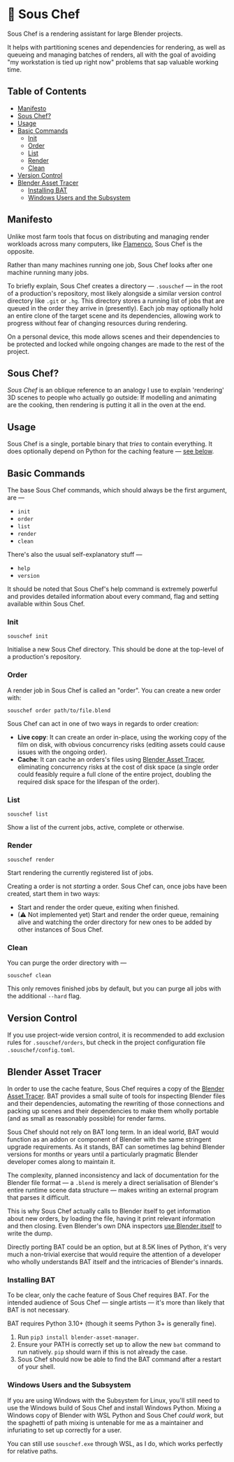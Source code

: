 # 🍱 Sous Chef

Sous Chef is a rendering assistant for large Blender projects.

It helps with partitioning scenes and dependencies for rendering, as well as queueing and managing batches of renders, all with the goal of avoiding "my workstation is tied up right now" problems that sap valuable working time.

## Table of Contents

<!-- MarkdownTOC autolink="true" -->

- [Manifesto](#manifesto)
- [Sous Chef?](#sous-chef)
- [Usage](#usage)
- [Basic Commands](#basic-commands)
	- [Init](#init)
	- [Order](#order)
	- [List](#list)
	- [Render](#render)
	- [Clean](#clean)
- [Version Control](#version-control)
- [Blender Asset Tracer](#blender-asset-tracer)
	- [Installing BAT](#installing-bat)
	- [Windows Users and the Subsystem](#windows-users-and-the-subsystem)

<!-- /MarkdownTOC -->

## Manifesto

Unlike most farm tools that focus on distributing and managing render workloads across many computers, like [Flamenco](https://flamenco.io), Sous Chef is the opposite.

Rather than many machines running one job, Sous Chef looks after one machine running many jobs.

To briefly explain, Sous Chef creates a directory — `.souschef` — in the root of a production's repository, most likely alongside a similar version control directory like `.git` or `.hg`.  This directory stores a running list of jobs that are queued in the order they arrive in (presently).  Each job may optionally hold an entire clone of the target scene and its dependencies, allowing work to progress without fear of changing resources during rendering.

On a personal device, this mode allows scenes and their dependencies to be protected and locked while ongoing changes are made to the rest of the project.

<!-- On a dedicated computer connected to a NAS hosting the project, Sous Chef can also watch the job directory, allowing multiple artists to submit jobs using the command, rendered on a first-come first-served basis, similar to a build server. -->

## Sous Chef?

*Sous Chef* is an oblique reference to an analogy I use to explain 'rendering' 3D scenes to people who actually go outside: If modelling and animating are the cooking, then rendering is putting it all in the oven at the end.

## Usage

Sous Chef is a single, portable binary that *tries* to contain everything.  It does optionally depend on Python for the caching feature — [see below](#blender-asset-tracer).

## Basic Commands

The base Sous Chef commands, which should always be the first argument, are —

- `init`
- `order`
- `list`
- `render`
- `clean`

There's also the usual self-explanatory stuff —

- `help`
- `version`

It should be noted that Sous Chef's help command is extremely powerful and provides detailed information about every command, flag and setting available within Sous Chef.

### Init

	souschef init

Initialise a new Sous Chef directory.  This should be done at the top-level of a production's repository.

### Order

A render job in Sous Chef is called an "order".  You can create a new order with:

	souschef order path/to/file.blend

Sous Chef can act in one of two ways in regards to order creation:

- **Live copy**: It can create an order in-place, using the working copy of the film on disk, with obvious concurrency risks (editing assets could cause issues with the ongoing order).
- **Cache**: It can cache an orders's files using [Blender Asset Tracer](#blender-asset-tracer), eliminating concurrency risks at the cost of disk space (a single order could feasibly require a full clone of the entire project, doubling the required disk space for the lifespan of the order).

### List

	souschef list

Show a list of the current jobs, active, complete or otherwise.

### Render

	souschef render

Start rendering the currently registered list of jobs.

Creating a order is not *starting* a order.  Sous Chef can, once jobs have been created, start them in two ways:

- Start and render the order queue, exiting when finished.
- (⚠ Not implemented yet) Start and render the order queue, remaining alive and watching the order directory for new ones to be added by other instances of Sous Chef.

### Clean

You can purge the order directory with —

	souschef clean

This only removes finished jobs by default, but you can purge all jobs with the additional `--hard` flag.

## Version Control

If you use project-wide version control, it is recommended to add exclusion rules for `.souschef/orders`, but check in the project configuration file `.souschef/config.toml`.

## Blender Asset Tracer

In order to use the cache feature, Sous Chef requires a copy of the [Blender Asset Tracer](https://projects.blender.org/blender/blender-asset-tracer).  BAT provides a small suite of tools for inspecting Blender files and their dependencies, automating the rewriting of those connections and packing up scenes and their dependencies to make them wholly portable (and as small as reasonably possible) for render farms.

Sous Chef should not rely on BAT long term.  In an ideal world, BAT would function as an addon or component of Blender with the same stringent upgrade requirements.  As it stands, BAT can sometimes lag behind Blender versions for months or years until a particularly pragmatic Blender developer comes along to maintain it.

The complexity, planned inconsistency and lack of documentation for the Blender file format — a `.blend` is merely a direct serialisation of Blender's entire runtime scene data structure — makes writing an external program that parses it difficult.

This is why Sous Chef actually calls to Blender itself to get information about new orders, by loading the file, having it print relevant information and then closing.  Even Blender's own DNA inspectors [use Blender itself](https://projects.blender.org/blender/blender/src/branch/main/doc/blender_file_format) to write the dump.

Directly porting BAT could be an option, but at 8.5K lines of Python, it's very much a non-trivial exercise that would require the attention of a developer who wholly understands BAT itself and the intricacies of Blender's innards.

### Installing BAT

To be clear, only the cache feature of Sous Chef requires BAT.  For the intended audience of Sous Chef — single artists — it's more than likely that BAT is not necessary.

BAT requires Python 3.10+ (though it seems Python 3+ is generally fine).

1. Run `pip3 install blender-asset-manager`.
2. Ensure your PATH is correctly set up to allow the new `bat` command to run natively.  `pip` should warn if this is not already the case.
3. Sous Chef should now be able to find the BAT command after a restart of your shell.

### Windows Users and the Subsystem

If you are using Windows with the Subsystem for Linux, you'll still need to use the Windows build of Sous Chef and install Windows Python.  Mixing a Windows copy of Blender with WSL Python and Sous Chef *could work*, but the spaghetti of path mixing is untenable for me as a maintainer and infuriating to set up correctly for a user.

You can still use `souschef.exe` through WSL, as I do, which works perfectly for relative paths.